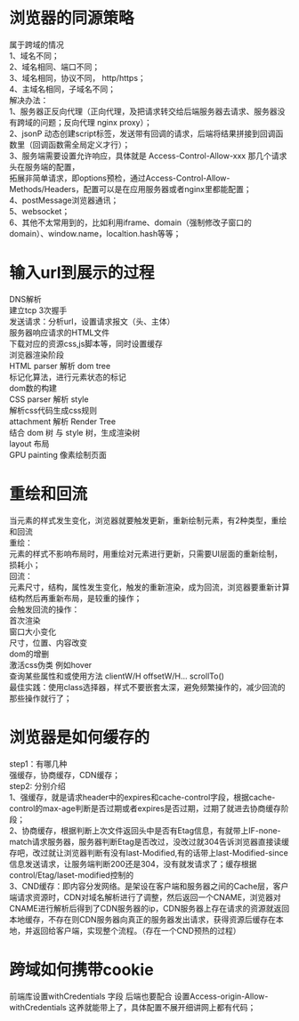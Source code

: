   # 浏览器的同源策略  
  属于跨域的情况  
    1、域名不同；  
    2、域名相同、端口不同；  
    3、域名相同，协议不同， http/https；  
    4、主域名相同，子域名不同；  
  解决办法：  
    1、服务器正反向代理（正向代理，及把请求转交给后端服务器去请求、服务器没有跨域的问题；反向代理 nginx proxy）；  
    2、jsonP 动态创建script标签，发送带有回调的请求，后端将结果拼接到回调函数里（回调函数需全局定义才行）；  
    3、服务端需要设置允许响应，具体就是 Access-Control-Allow-xxx 那几个请求头在服务端的配置，  
      拓展非简单请求，即options预检，通过Access-Control-Allow-Methods/Headers，配置可以是在应用服务器或者nginx里都能配置；  
    4、postMessage浏览器通讯；  
    5、websocket；  
    6、其他不太常用到的，比如利用iframe、domain（强制修改子窗口的domain）、window.name，localtion.hash等等；  
    
# 输入url到展示的过程  
  DNS解析  
  建立tcp 3次握手  
  发送请求：分析url，设置请求报文（头、主体）  
  服务器响应请求的HTML文件  
  下载对应的资源css,js脚本等，同时设置缓存  
  浏览器渲染阶段  
    HTML parser 解析 dom tree  
      标记化算法，进行元素状态的标记  
      dom数的构建  
    CSS parser 解析 style   
      解析css代码生成css规则  
    attachment 解析 Render Tree  
      结合 dom 树 与 style 树，生成渲染树  
    layout 布局  
    GPU painting 像素绘制页面  
  
# 重绘和回流  
  当元素的样式发生变化，浏览器就要触发更新，重新绘制元素，有2种类型，重绘和回流  
  重绘：  
    元素的样式不影响布局时，用重绘对元素进行更新，只需要UI层面的重新绘制，损耗小；  
  回流：  
    元素尺寸，结构，属性发生变化，触发的重新渲染，成为回流，浏览器要重新计算结构然后再重新布局，是较重的操作；  
    会触发回流的操作：  
      首次渲染  
      窗口大小变化  
      尺寸，位置、内容改变  
      dom的增删  
      激活css伪类 例如hover  
      查询某些属性和或使用方法 clientW/H offsetW/H... scrollTo()  
  最佳实践：使用class选择器，样式不要嵌套太深，避免频繁操作的，减少回流的那些操作就行了；  
  
# 浏览器是如何缓存的  
  step1：有哪几种  
    强缓存，协商缓存，CDN缓存；  
  step2: 分别介绍  
    1、强缓存，就是请求header中的expires和cache-control字段，根据cache-control的max-age判断是否过期或者expires是否过期，过期了就进去协商缓存阶段；  
    2、协商缓存，根据判断上次文件返回头中是否有Etag信息，有就带上IF-none-match请求服务器，服务器判断Etag是否改过，没改过就304告诉浏览器直接读缓存吧，改过就让浏览器判断有没有last-Modified,有的话带上last-Modified-since信息发送请求，让服务端判断200还是304，没有就发请求了；缓存根据control/Etag/laset-modified控制的  
    3、CND缓存：即内容分发网络。是架设在客户端和服务器之间的Cache层，客户端请求资源时，CDN对域名解析进行了调整，然后返回一个CNAME，浏览器对CNAME进行解析后得到了CDN服务器的ip，CDN服务器上存在请求的资源就返回本地缓存，不存在则CDN服务器向真正的服务器发出请求，获得资源后缓存在本地，并返回给客户端，实现整个流程。（存在一个CND预热的过程）  
  
# 跨域如何携带cookie  
  前端库设置withCredentials 字段 后端也要配合 设置Access-origin-Allow-withCredentials 这养就能带上了，具体配置不展开细讲网上都有代码；  
    